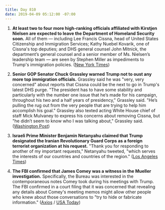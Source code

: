 ```yaml
---
title: Day 810
date: 2019-04-09 05:12:00 -07:00
---
```


1. **At least two to four more high-ranking officials affiliated with Kirstjen Nielsen are expected to leave the Department of Homeland Security soon.** All of them — including Lee Francis Cissna, head of United States Citizenship and Immigration Services; Kathy Nuebel Kovarik, one of Cissna's top deputies; and DHS general counsel John Mitnick, the department’s general counsel and a senior member of Ms. Nielsen’s leadership team — are seen by Stephen Miller as impediments to Trump's immigration policies. ([New York Times](https://www.nytimes.com/2019/04/08/us/politics/randolph-alles-secret-service.html))

2. **Senior GOP Senator Chuck Grassley warned Trump not to oust any more top immigration officials.** Grassley said he was "very, very concerned" about reports that Cissna could be the next to go in Trump's latest DHS purge. "The president has to have some stability and particularly with the number one issue that he’s made for his campaign, throughout his two and a half years of presidency," Grassley said. "He’s pulling the rug out from the very people that are trying to help him accomplish his goal." Grassley also texted acting White House chief of staff Mick Mulvaney to express his concerns about removing Cissna, but "he didn’t seem to know who I was talking about," Grassley said. ([Washington Post](https://www.washingtonpost.com/politics/grassley-warns-white-house-not-to-oust-any-more-top-immigration-officials/2019/04/08/0b896e26-5a55-11e9-b8e3-b03311fbbbfe_story.html))

3. **Israeli Prime Minister Benjamin Netanyahu claimed that Trump designated the Iranian Revolutionary Guard Corps as a foreign terrorist organization at his request.** "Thank you for responding to another of my important requests," Netanyahu tweeted, "which serves the interests of our countries and countries of the region." ([Los Angeles Times](https://www.latimes.com/world/la-fg-israel-netanyahu-iran-revolutionary-guard-election-20190408-story.html))

4. **The FBI confirmed that James Comey was a witness in the Mueller investigation.** Specifically, the Bureau was interested in the contemporaneous notes Comey took during his meetings with Trump. The FBI confirmed in a court filing that it was concerned that revealing any details about Comey's meeting memos might allow other people who knew about those conversations to "try to hide or fabricate information." ([Axios](https://www.axios.com/fbi-comey-mueller-probe-witness-over-trump-notes-9d89c7e4-2a40-4daa-a429-c159b879caa2.html) / [USA Today](https://twitter.com/bradheath/status/1115429074133032960))